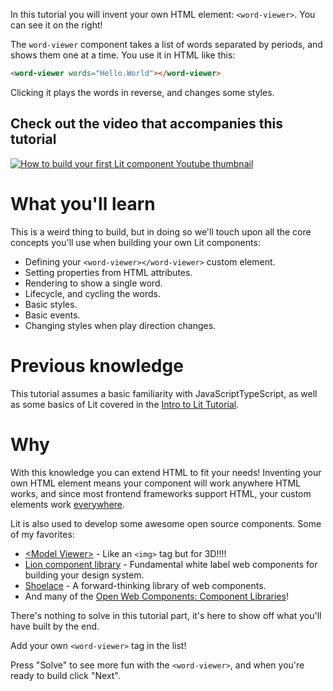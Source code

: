 In this tutorial you will invent your own HTML element: `<word-viewer>`.
You can see it on the right!

The `word-viewer` component takes a list of words separated by periods, and
shows them one at a time. You use it in HTML like this:

```html
<word-viewer words="Hello.World"></word-viewer>
```

Clicking it plays the words in reverse, and changes some styles.

## Check out the video that accompanies this tutorial

[![How to build your first Lit component Youtube
thumbnail](/images/tutorials/word-viewer/youtube_thumbnail.jpeg)](https://www.youtube.com/watch?v=QBa1_QQnRcs)

# What you'll learn

This is a weird thing to build, but in doing so we'll touch upon all the core
concepts you'll use when building your own Lit components:

* Defining your `<word-viewer></word-viewer>` custom element.
* Setting properties from HTML attributes.
* Rendering to show a single word.
* Lifecycle, and cycling the words.
* Basic styles.
* Basic events.
* Changing styles when play direction changes.

# Previous knowledge

This tutorial assumes a basic familiarity with
<ts-js><span slot="js">JavaScript</span><span slot="ts">TypeScript</span></ts-js>,
as well as some basics of Lit covered in the
[Intro to Lit Tutorial](/tutorials/intro-to-lit).

# Why

With this knowledge you can extend HTML to fit your needs! Inventing your own
HTML element means your component will work anywhere HTML works, and since most
frontend frameworks support HTML, your custom elements work
[everywhere](https://custom-elements-everywhere.com/).

Lit is also used to develop some awesome open source components. Some of my
favorites:

 * [&lt;Model Viewer>](https://modelviewer.dev/) - Like an `<img>` tag but for
   3D!!!!
 * [Lion component library](https://lion-web.netlify.app/components/) -
   Fundamental white label web components for building  your design system.
 * [Shoelace](https://shoelace.style/) - A forward-thinking library of web
   components.
 * And many of the [Open Web Components: Component
   Libraries](https://open-wc.org/guides/community/component-libraries/)!

There's nothing to solve in this tutorial part, it's here to show off what
you'll have built by the end.

Add your own `<word-viewer>` tag in the list!

Press "Solve" to see more fun with the `<word-viewer>`, and when you're ready to
build click "Next".
